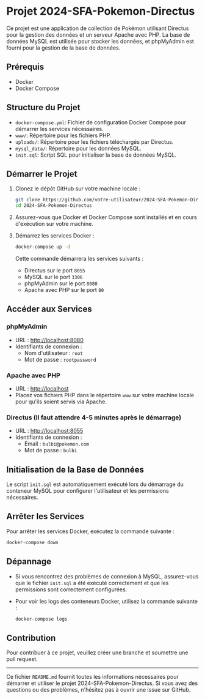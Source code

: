 # Projet 2024-SFA-Pokemon-Directus

Ce projet est une application de collection de Pokémon utilisant Directus pour la gestion des données et un serveur Apache avec PHP. La base de données MySQL est utilisée pour stocker les données, et phpMyAdmin est fourni pour la gestion de la base de données.

## Prérequis

- Docker
- Docker Compose

## Structure du Projet

- `docker-compose.yml`: Fichier de configuration Docker Compose pour démarrer les services nécessaires.
- `www/`: Répertoire pour les fichiers PHP.
- `uploads/`: Répertoire pour les fichiers téléchargés par Directus.
- `mysql_data/`: Répertoire pour les données MySQL.
- `init.sql`: Script SQL pour initialiser la base de données MySQL.

## Démarrer le Projet

1. Clonez le dépôt GitHub sur votre machine locale :

   ```bash
   git clone https://github.com/votre-utilisateur/2024-SFA-Pokemon-Directus.git
   cd 2024-SFA-Pokemon-Directus
   ```

2. Assurez-vous que Docker et Docker Compose sont installés et en cours d'exécution sur votre machine.

3. Démarrez les services Docker :

   ```bash
   docker-compose up -d
   ```

   Cette commande démarrera les services suivants :
   - Directus sur le port `8055`
   - MySQL sur le port `3306`
   - phpMyAdmin sur le port `8080`
   - Apache avec PHP sur le port `80`

## Accéder aux Services

### phpMyAdmin

- URL : [http://localhost:8080](http://localhost:8080)
- Identifiants de connexion :
  - Nom d'utilisateur : `root`
  - Mot de passe : `rootpassword`

### Apache avec PHP

- URL : [http://localhost](http://localhost)
- Placez vos fichiers PHP dans le répertoire `www` sur votre machine locale pour qu'ils soient servis via Apache.

### Directus (Il faut attendre 4-5 minutes après le démarrage)

- URL : [http://localhost:8055](http://localhost:8055)
- Identifiants de connexion :
    - Email : `bulbi@pokemon.com`
    - Mot de passe : `bulbi`

## Initialisation de la Base de Données

Le script `init.sql` est automatiquement exécuté lors du démarrage du conteneur MySQL pour configurer l'utilisateur et les permissions nécessaires.

## Arrêter les Services

Pour arrêter les services Docker, exécutez la commande suivante :

```bash
docker-compose down
```

## Dépannage

- Si vous rencontrez des problèmes de connexion à MySQL, assurez-vous que le fichier `init.sql` a été exécuté correctement et que les permissions sont correctement configurées.
- Pour voir les logs des conteneurs Docker, utilisez la commande suivante :

  ```bash
  docker-compose logs
  ```

## Contribution

Pour contribuer à ce projet, veuillez créer une branche et soumettre une pull request.

---

Ce fichier `README.md` fournit toutes les informations nécessaires pour démarrer et utiliser le projet 2024-SFA-Pokemon-Directus. Si vous avez des questions ou des problèmes, n'hésitez pas à ouvrir une issue sur GitHub.

